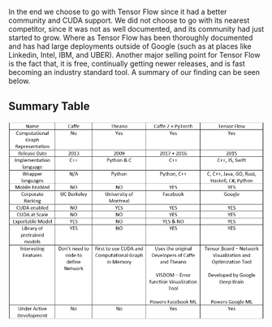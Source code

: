 In the end we choose to go with Tensor Flow since it had a better community and CUDA support. We did not choose to go with its nearest competitor, since it was not as well documented, and its community had just started to grow. Where as Tensor Flow has been thoroughly documented and has had large deployments outside of Google (such as at places like Linkedin, Intel, IBM, and UBER). Another major selling point for Tensor Flow is the fact that, it is free, continually getting newer releases, and is fast becoming an industry standard tool.
A summary of our finding can be seen below. 

## Summary Table
![alt text](/Report_1/Design_Process/Frame_Work_Selection/DeepLearningFrameWorks.PNG)
